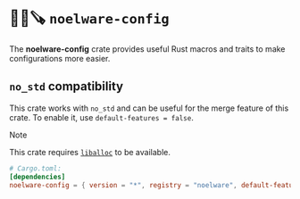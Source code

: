 # 🐻‍❄️🪚 `noelware-config`
The **noelware-config** crate provides useful Rust macros and traits to make configurations more easier.

## `no_std` compatibility
This crate works with `no_std` and can be useful for the merge feature of this crate. To enable it, use `default-features = false`.

> [!NOTE]
> This crate requires [`liballoc`](https://doc.rust-lang.org/stable/alloc) to be available.

```toml
# Cargo.toml:
[dependencies]
noelware-config = { version = "*", registry = "noelware", default-features = false }
```
